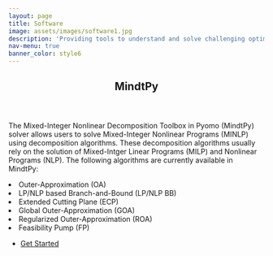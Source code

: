 ```yaml
---
layout: page
title: Software
image: assets/images/software1.jpg
description: 'Providing tools to understand and solve challenging optimization problems'
nav-menu: true
banner_color: style6
---
```

<!-- One -->
<section id="one">
	<div class="inner">
		<header class="major">
			<h2>MindtPy</h2>
		</header>
		<p>The Mixed-Integer Nonlinear Decomposition Toolbox in Pyomo (MindtPy) solver allows users to solve Mixed-Integer Nonlinear Programs (MINLP) using decomposition algorithms. These decomposition algorithms usually rely on the solution of Mixed-Intger Linear Programs (MILP) and Nonlinear Programs (NLP).
		The following algorithms are currently available in MindtPy:</p>
		<li>Outer-Approximation (OA)</li>
		<li>LP/NLP based Branch-and-Bound (LP/NLP BB)</li>
		<li>Extended Cutting Plane (ECP)</li>
		<li>Global Outer-Approximation (GOA)</li>
		<li>Regularized Outer-Approximation (ROA)</li>
		<li>Feasibility Pump (FP)</li>
		<p><ul class="actions">
			<li><a href="https://pyomo.readthedocs.io/en/stable/contributed_packages/mindtpy.html" class="button next">Get Started</a></li>
		</ul></p>
	</div>
</section>